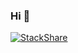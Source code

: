 ### Hi 👋
[![StackShare](http://img.shields.io/badge/tech-stack-0690fa.svg?style=flat)](https://stackshare.io/dingn1/my-stack)
<!--
**dingn1/dingn1** is a ✨ _special_ ✨ repository because its `README.md` (this file) appears on your GitHub profile.

Here are some ideas to get you started:

- 🔭 I’m currently working on data enginnering

</br>

📈 **My GitHub Stats:**

<p>
  <img height="180em" src="https://github-readme-stats.vercel.app/api?username=dingn1&show_icons=true&hide_border=true&&count_private=true&include_all_commits=true" />
</p>
